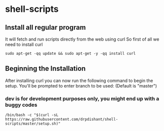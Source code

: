 # shell-scripts

## Install all regular program

It will fetch and run scripts directly from the web using curl
So first of all we need to install curl

```sudo apt-get -qq update && sudo apt-get -y -qq install curl```

## Beginning the Installation

After installing curl you can now run the following command to begin the setup.
You'll be prompted to enter branch to be used: (Default is "master")

### dev is for development purposes only, you might end up with a buggy codes

```/bin/bash -c "$(curl -sL https://raw.githubusercontent.com/drpdishant/shell-scripts/master/setup.sh)"```
